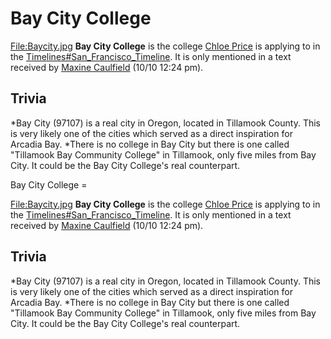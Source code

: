 #  Bay City College 

[File:Baycity.jpg](thumb.md)
**Bay City College** is the college [Chloe Price](chloe_price.md) is applying to in the [Timelines#San_Francisco_Timeline](san_francisco_timeline.md).
It is only mentioned in a text received by [Maxine Caulfield](max_caulfield.md) (10/10 12:24 pm).

##  Trivia 
*Bay City (97107) is a real city in Oregon, located in Tillamook County. This is very likely one of the cities which served as a direct inspiration for Arcadia Bay.
*There is no college in Bay City but there is one called "Tillamook Bay Community College" in Tillamook, only five miles from Bay City. It could be the Bay City College's real counterpart.

 Bay City College =

[File:Baycity.jpg](thumb.md)
**Bay City College** is the college [Chloe Price](chloe_price.md) is applying to in the [Timelines#San_Francisco_Timeline](san_francisco_timeline.md).
It is only mentioned in a text received by [Maxine Caulfield](max_caulfield.md) (10/10 12:24 pm).

##  Trivia 
*Bay City (97107) is a real city in Oregon, located in Tillamook County. This is very likely one of the cities which served as a direct inspiration for Arcadia Bay.
*There is no college in Bay City but there is one called "Tillamook Bay Community College" in Tillamook, only five miles from Bay City. It could be the Bay City College's real counterpart.

